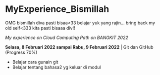# MyExperience_Bismillah
OMG bismillah diva pasti bisaa&lt;33 belajar yuk yang rajin... bring back my old self&lt;333 kita pasti bisaaa div!!

*My experience on Cloud Computing Path on BANGKIT 2022*


**Selasa, 8 Februari 2022 sampai Rabu, 9 Februari 2022** | Git dan GitHub (Progress 70%)
- Belajar cara gunain git
- Belajar tentang bahasa2 yg keluar di modul

